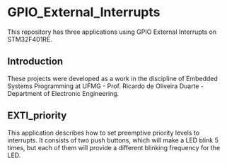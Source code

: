 # GPIO_External_Interrupts
This repository has three applications using GPIO External Interrupts on STM32F401RE.
## Introduction
These projects were developed as a work in the discipline of Embedded Systems Programming at UFMG - Prof. Ricardo de Oliveira Duarte - Department of Electronic Engineering.

## EXTI_priority
This application describes how to set preemptive priority levels to interrupts. It consists of two push buttons, which will make a LED blink 5 times, but each of them will provide a different blinking frequency for the LED. 
